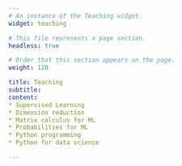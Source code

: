 ```yaml
---
# An instance of the Teaching widget.
widget: teaching

# This file represents a page section.
headless: true

# Order that this section appears on the page.
weight: 120

title: Teaching
subtitle:
content:
* Supervised Learning
* Dimension reduction
* Matrix calculus for ML
* Probabilities for ML
* Python programming
* Python for data science

---
```


